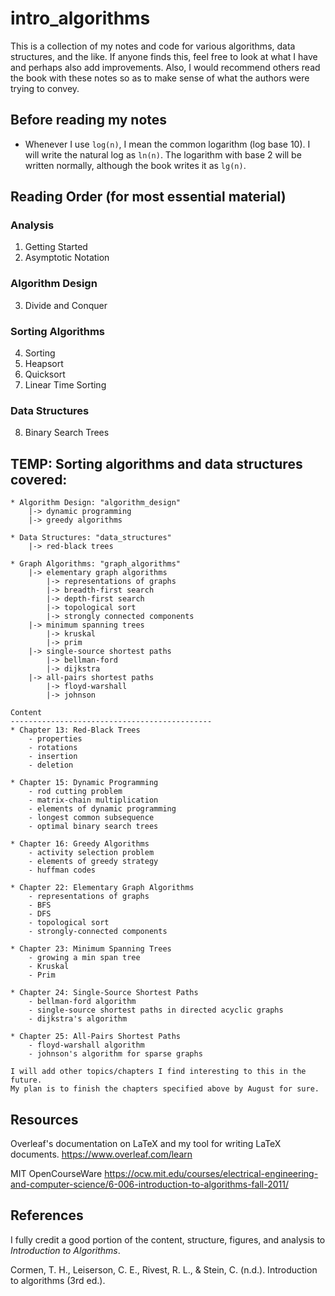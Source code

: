 # intro_algorithms

This is a collection of my notes and code for various algorithms, data structures, and the like. If anyone finds this, feel free to look at what I have and perhaps also add improvements. Also, I would recommend others read the book with these notes so as to make sense of what the authors were trying to convey.

## Before reading my notes
  * Whenever I use ```log(n)```, I mean the common logarithm (log base 10). I will write the natural log as ```ln(n)```. The logarithm with base 2 will be written normally, although the book writes it as ```lg(n)```.

## Reading Order (for most essential material)
### Analysis
1. Getting Started
2. Asymptotic Notation

### Algorithm Design
3. Divide and Conquer

### Sorting Algorithms
4. Sorting
5. Heapsort
6. Quicksort
7. Linear Time Sorting

### Data Structures
8. Binary Search Trees

## TEMP: Sorting algorithms and data structures covered: 
    * Algorithm Design: "algorithm_design"
        |-> dynamic programming
        |-> greedy algorithms

    * Data Structures: "data_structures"
        |-> red-black trees
    
    * Graph Algorithms: "graph_algorithms"
        |-> elementary graph algorithms
            |-> representations of graphs
            |-> breadth-first search
            |-> depth-first search
            |-> topological sort
            |-> strongly connected components
        |-> minimum spanning trees
            |-> kruskal
            |-> prim
        |-> single-source shortest paths
            |-> bellman-ford
            |-> dijkstra
        |-> all-pairs shortest paths
            |-> floyd-warshall
            |-> johnson
    
    Content
    ---------------------------------------------    
    * Chapter 13: Red-Black Trees
        - properties
        - rotations
        - insertion
        - deletion
    
    * Chapter 15: Dynamic Programming
        - rod cutting problem
        - matrix-chain multiplication
        - elements of dynamic programming
        - longest common subsequence
        - optimal binary search trees
    
    * Chapter 16: Greedy Algorithms
        - activity selection problem
        - elements of greedy strategy
        - huffman codes
    
    * Chapter 22: Elementary Graph Algorithms
        - representations of graphs
        - BFS
        - DFS
        - topological sort
        - strongly-connected components
    
    * Chapter 23: Minimum Spanning Trees
        - growing a min span tree
        - Kruskal
        - Prim
    
    * Chapter 24: Single-Source Shortest Paths
        - bellman-ford algorithm
        - single-source shortest paths in directed acyclic graphs
        - dijkstra's algorithm
    
    * Chapter 25: All-Pairs Shortest Paths
        - floyd-warshall algorithm
        - johnson's algorithm for sparse graphs

    I will add other topics/chapters I find interesting to this in the future.
    My plan is to finish the chapters specified above by August for sure.

## Resources
Overleaf's documentation on LaTeX and my tool for writing LaTeX documents.
https://www.overleaf.com/learn

MIT OpenCourseWare
https://ocw.mit.edu/courses/electrical-engineering-and-computer-science/6-006-introduction-to-algorithms-fall-2011/

## References
I fully credit a good portion of the content, structure, figures, and analysis to _Introduction to Algorithms_. 

Cormen, T. H., Leiserson, C. E., Rivest, R. L., & Stein, C. (n.d.). Introduction to algorithms (3rd ed.).
